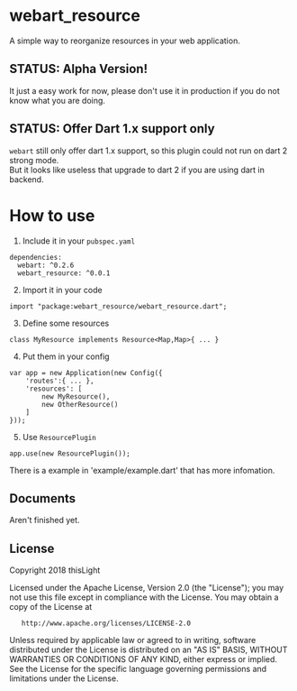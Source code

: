 # webart_resource
A simple way to reorganize resources in your web application.

## STATUS: Alpha Version!
It just a easy work for now, please don't use it in production if you do not know what you are doing.

## STATUS: Offer Dart 1.x support only
`webart` still only offer dart 1.x support, so this plugin could not run on dart 2 strong mode.  
But it looks like useless that upgrade to dart 2 if you are using dart in backend.

# How to use
1. Include it in your `pubspec.yaml`
````
dependencies:
  webart: ^0.2.6
  webart_resource: ^0.0.1
````
2. Import it in your code
````
import "package:webart_resource/webart_resource.dart";
````
3. Define some resources
````
class MyResource implements Resource<Map,Map>{ ... }
````
4. Put them in your config
````
var app = new Application(new Config({
    'routes':{ ... },
    'resources': [
        new MyResource(),
        new OtherResource()
    ]
}));
````
5. Use `ResourcePlugin`
````
app.use(new ResourcePlugin());
````
There is a example in 'example/example.dart' that has more infomation.

## Documents
Aren't finished yet.

## License
Copyright 2018 thisLight

   Licensed under the Apache License, Version 2.0 (the "License");
   you may not use this file except in compliance with the License.
   You may obtain a copy of the License at

       http://www.apache.org/licenses/LICENSE-2.0

   Unless required by applicable law or agreed to in writing, software
   distributed under the License is distributed on an "AS IS" BASIS,
   WITHOUT WARRANTIES OR CONDITIONS OF ANY KIND, either express or implied.
   See the License for the specific language governing permissions and
   limitations under the License.
